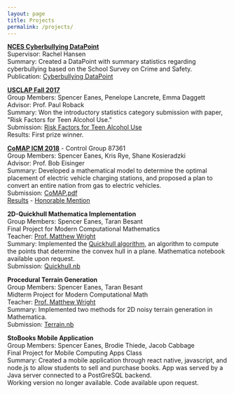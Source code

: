 ```yaml
---
layout: page
title: Projects
permalink: /projects/
---
```

[__NCES Cyberbullying DataPoint__](https://nces.ed.gov/pubsearch/pubsinfo.asp?pubid=2019053)  
Supervisor: Rachel Hansen  
Summary: Created a DataPoint with summary statistics regarding cyberbullying based on the School Survey on Crime and Safety.  
Publication: [Cyberbullying DataPoint](/pdfs/datapoint.pdf)  

[__USCLAP Fall 2017__](https://www.causeweb.org/usproc/usclap/2017/fall/winners)  
Group Members: Spencer Eanes, Penelope Lancrete, Emma Daggett  
Advisor: Prof. Paul Roback  
Summary: Won the introductory statistics category submission with paper, "Risk Factors for Teen Alcohol Use."  
Submission: [Risk Factors for Teen Alcohol Use](https://www.causeweb.org/usproc/sites/default/files/usclap/2017-2/Risk_Factors_for_Teen_Alcohol_Use.pdf)  
Results: First prize winner.  

[__CoMAP ICM 2018__](http://www.comap.com/undergraduate/contests/) - Control Group 87361  
Group Members: Spencer Eanes, Kris Rye, Shane Kosieradzki  
Advisor: Prof. Bob Eisinger  
Summary: Developed a mathematical model to determine the optimal placement of electric vehicle charging stations, and proposed a plan to convert an entire nation from gas to electric vehicles.  
Submission: [CoMAP.pdf](/pdfs/CoMAP.pdf)  
[Results](http://www.comap.com/undergraduate/contests/mcm/contests/2018/results/2018_ICM_Problem_D_Results.pdf) - [Honorable Mention](/pdfs/CoMAP_cert.pdf)  

__2D-Quickhull Mathematica Implementation__  
Group Members: Spencer Eanes, Taran Besant  
Final Project for Modern Computational Mathematics  
Teacher: [Prof. Matthew Wright](https://mlwright.org)  
Summary: Implemented the [Quickhull algorithm](https://en.wikipedia.org/wiki/Quickhull), 
an algorithm to compute the points that determine the convex hull in a plane. Mathematica notebook available upon request.  
Submission: [Quickhull.nb](/pdfs/Quickhull.nb)  

__Procedural Terrain Generation__  
Group Members: Spencer Eanes, Taran Besant  
Midterm Project for Modern Computational Math  
Teacher: [Prof. Matthew Wright](https://mlwright.org)  
Summary: Implemented two methods for 2D noisy terrain generation in Mathematica.  
Submission: [Terrain.nb](/pdfs/Terrain.nb)  


__StoBooks Mobile Application__  
Group Members: Spencer Eanes, Brodie Thiede, Jacob Cabbage  
Final Project for Mobile Computing Apps Class  
Summary: Created a mobile application through react native, javascript, and node.js to allow students to sell and purchase books. App was served by a Java server connected to a PostGreSQL backend.  
Working version no longer available. Code available upon request.
